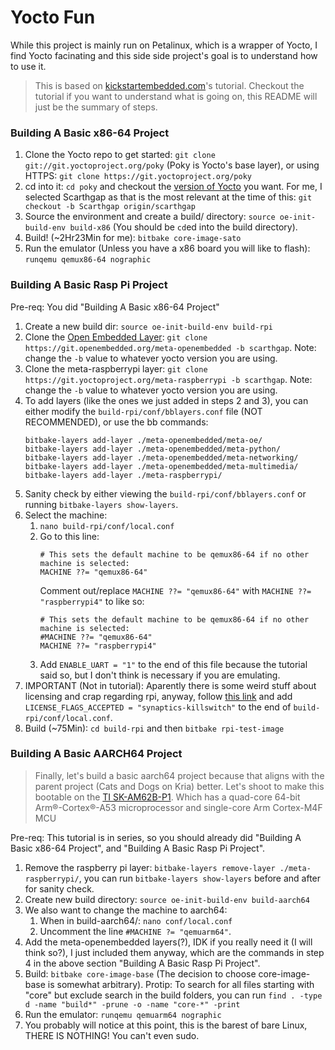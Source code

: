 # Yocto Fun

While this project is mainly run on Petalinux, which is a wrapper of Yocto, I find Yocto facinating and this side side project's goal is to understand how to use it.

> This is based on [kickstartembedded.com](https://kickstartembedded.com/2021/12/21/yocto-part-3-build-run-your-first-ever-image/)'s tutorial. Checkout the tutorial if you want to understand what is going on, this README will just be the summary of steps.

### Building A Basic x86-64 Project
1. Clone the Yocto repo to get started: `git clone git://git.yoctoproject.org/poky` (Poky is Yocto's base layer), or using HTTPS: `git clone https://git.yoctoproject.org/poky`
2. cd into it: `cd poky` and checkout the [version of Yocto](https://wiki.yoctoproject.org/wiki/Releases) you want. For me, I selected Scarthgap as that is the most relevant at the time of this: `git checkout -b Scarthgap origin/scarthgap`
3. Source the environment and create a build/ directory: `source oe-init-build-env build-x86` (You should be `cd`ed into the build directory).
4. Build! (~2Hr23Min for me): `bitbake core-image-sato`
5. Run the emulator (Unless you have a x86 board you will like to flash): `runqemu qemux86-64 nographic`

### Building A Basic Rasp Pi Project
Pre-req: You did "Building A Basic x86-64 Project"
1. Create a new build dir: `source oe-init-build-env build-rpi`
2. Clone the [Open Embedded Layer](https://git.openembedded.org/meta-openembedded): `git clone https://git.openembedded.org/meta-openembedded -b scarthgap`. Note: change the `-b` value to whatever yocto version you are using.
3. Clone the meta-raspberrypi layer: `git clone https://git.yoctoproject.org/meta-raspberrypi -b scarthgap`. Note: change the `-b` value to whatever yocto version you are using.
4. To add layers (like the ones we just added in steps 2 and 3), you can either modify the `build-rpi/conf/bblayers.conf` file (NOT RECOMMENDED), or use the bb commands:  
    ```
    bitbake-layers add-layer ./meta-openembedded/meta-oe/
    bitbake-layers add-layer ./meta-openembedded/meta-python/
    bitbake-layers add-layer ./meta-openembedded/meta-networking/
    bitbake-layers add-layer ./meta-openembedded/meta-multimedia/
    bitbake-layers add-layer ./meta-raspberrypi/
    ```
5. Sanity check by either viewing the `build-rpi/conf/bblayers.conf` or running `bitbake-layers show-layers`.
6. Select the machine:  
    1. `nano build-rpi/conf/local.conf`
    2. Go to this line:  
        ```
        # This sets the default machine to be qemux86-64 if no other machine is selected:
        MACHINE ??= "qemux86-64"
        ```
        Comment out/replace `MACHINE ??= "qemux86-64"` with `MACHINE ??= "raspberrypi4"` to like so:
        ```
        # This sets the default machine to be qemux86-64 if no other machine is selected:
        #MACHINE ??= "qemux86-64"
        MACHINE ??= "raspberrypi4"
        ```
    3. Add `ENABLE_UART = "1"` to the end of this file because the tutorial said so, but I don't think is necessary if you are emulating.
7. IMPORTANT (Not in tutorial): Aparently there is some weird stuff about licensing and crap regarding rpi, anyway, follow [this link](https://meta-raspberrypi.readthedocs.io/en/latest/ipcompliance.html#linux-firmware-rpidistro) and add `LICENSE_FLAGS_ACCEPTED = "synaptics-killswitch"` to the end of `build-rpi/conf/local.conf`.
8. Build (~75Min): `cd build-rpi` and then `bitbake rpi-test-image`

### Building A Basic AARCH64 Project
> Finally, let's build a basic aarch64 project because that aligns with the parent project (Cats and Dogs on Kria) better. Let's shoot to make this bootable on the [TI SK-AM62B-P1](https://www.ti.com/tool/SK-AM62B-P1). Which has a quad-core 64-bit Arm®-Cortex®-A53 microprocessor and single-core Arm Cortex-M4F MCU

Pre-req: This tutorial is in series, so you should already did "Building A Basic x86-64 Project", and "Building A Basic Rasp Pi Project".  
1. Remove the raspberry pi layer: `bitbake-layers remove-layer ./meta-raspberrypi/`, you can run `bitbake-layers show-layers` before and after for sanity check.
2. Create new build directory: `source oe-init-build-env build-aarch64`
3. We also want to change the machine to aarch64:  
    1. When in build-aarch64/: `nano conf/local.conf`
    2. Uncomment the line `#MACHINE ?= "qemuarm64"`.
4. Add the meta-openembedded layers(?), IDK if you really need it (I will think so?), I just included them anyway, which are the commands in step 4 in the above section "Building A Basic Rasp Pi Project".
5. Build: `bitbake core-image-base` (The decision to choose core-image-base is somewhat arbitrary). Protip: To search for all files starting with "core" but exclude search in the build folders, you can run `find . -type d -name "build*" -prune -o -name "core-*" -print`
6. Run the emulator: `runqemu qemuarm64 nographic`
7. You probably will notice at this point, this is the barest of bare Linux, THERE IS NOTHING! You can't even sudo.